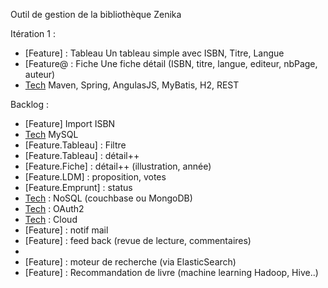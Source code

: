 Outil de gestion de la bibliothèque Zenika

Itération 1 : 
- [Feature] : Tableau
    Un tableau simple avec ISBN, Titre, Langue
- [Feature@ : Fiche
    Une fiche détail (ISBN, titre, langue, editeur, nbPage, auteur)
- [Tech] Maven, Spring, AngulasJS, MyBatis, H2, REST

Backlog : 
- [Feature] Import ISBN
- [Tech] MySQL
- [Feature.Tableau] : Filtre
- [Feature.Tableau] : détail++
- [Feature.Fiche] : détail++ (illustration, année)
- [Feature.LDM] : proposition, votes
- [Feature.Emprunt] : status
- [Tech] : NoSQL (couchbase ou MongoDB)
- [Tech] : OAuth2
- [Tech] : Cloud
- [Feature] : notif mail
- [Feature] : feed back (revue de lecture, commentaires)
- [Tech]: RESTfull (HATEOAS, la doc et tout le toutim)
- [Feature] : moteur de recherche (via ElasticSearch)
- [Feature] : Recommandation de livre (machine learning Hadoop, Hive..)


